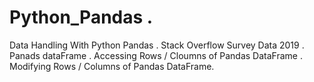 # Python_Pandas .
Data Handling With Python Pandas .
Stack Overflow Survey Data 2019 . 
Panads dataFrame .
Accessing Rows / Cloumns of Pandas DataFrame .
Modifying Rows / Columns of Pandas DataFrame.
